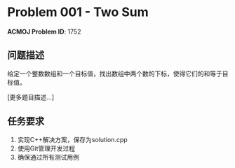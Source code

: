 # Problem 001 - Two Sum

**ACMOJ Problem ID**: 1752

## 问题描述
给定一个整数数组和一个目标值，找出数组中两个数的下标，使得它们的和等于目标值。

[更多题目描述...]

## 任务要求
1. 实现C++解决方案，保存为solution.cpp
2. 使用Git管理开发过程
3. 确保通过所有测试用例
